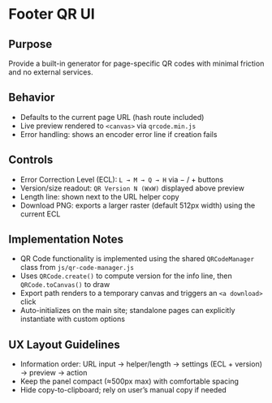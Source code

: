 # Footer QR UI

## Purpose

Provide a built-in generator for page-specific QR codes with minimal friction and no external services.

## Behavior

- Defaults to the current page URL (hash route included)
- Live preview rendered to `<canvas>` via `qrcode.min.js`
- Error handling: shows an encoder error line if creation fails

## Controls

- Error Correction Level (ECL): `L → M → Q → H` via − / + buttons
- Version/size readout: `QR Version N (WxW)` displayed above preview
- Length line: shown next to the URL helper copy
- Download PNG: exports a larger raster (default 512px width) using the current ECL

## Implementation Notes

- QR Code functionality is implemented using the shared `QRCodeManager` class from `js/qr-code-manager.js`
- Uses `QRCode.create()` to compute version for the info line, then `QRCode.toCanvas()` to draw
- Export path renders to a temporary canvas and triggers an `<a download>` click
- Auto-initializes on the main site; standalone pages can explicitly instantiate with custom options

## UX Layout Guidelines

- Information order: URL input → helper/length → settings (ECL + version) → preview → action
- Keep the panel compact (≈500px max) with comfortable spacing
- Hide copy-to-clipboard; rely on user’s manual copy if needed
